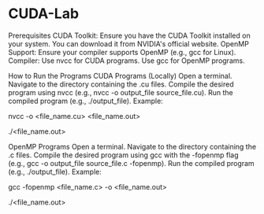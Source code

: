 # CUDA-Lab

Prerequisites
CUDA Toolkit: Ensure you have the CUDA Toolkit installed on your system. You can download it from NVIDIA's official website.
OpenMP Support: Ensure your compiler supports OpenMP (e.g., gcc for Linux).
Compiler:
Use nvcc for CUDA programs.
Use gcc for OpenMP programs.

How to Run the Programs
CUDA Programs (Locally)
Open a terminal.
Navigate to the directory containing the .cu files.
Compile the desired program using nvcc (e.g., nvcc -o output_file source_file.cu).
Run the compiled program (e.g., ./output_file).
Example:

nvcc -o <file_name.cu> <file_name.out>

./<file_name.out>


OpenMP Programs
Open a terminal.
Navigate to the directory containing the .c files.
Compile the desired program using gcc with the -fopenmp flag (e.g., gcc -o output_file source_file.c -fopenmp).
Run the compiled program (e.g., ./output_file).
Example:

gcc -fopenmp <file_name.c> -o <file_name.out>

./<file_name.out>
